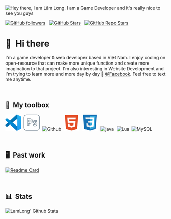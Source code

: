 ![Hey there, I am Lâm Long. I am a Game Developer and it's really nice to see you guys](https://github.com/ngoclonglam/ngoclonglam/blob/main/header.gif)

[![GitHub followers](https://img.shields.io/github/followers/ngoclonglam?style=for-the-badge&logo=GitHub)](https://github.com/ngoclonglam) &nbsp; [![GitHub Stars](https://img.shields.io/github/stars/ngoclonglam?style=for-the-badge&logo=github)](https://github.com/ngoclonglam) &nbsp; [![GitHub Repo Stars](https://img.shields.io/github/stars/ngoclonglam/MysteriousCity-V2?style=for-the-badge)](https://github.com/ngoclonglam/MysteriousCity-V2)

# 👋 &nbsp;Hi there

I'm a game developer & web developer based in Việt Nam. I enjoy coding on open-resource that can make more unique function and create more imagination to that project. I'm also interesting in Website Development and I'm trying to learn more and more day by day 💖 [@Facebook](https://www.facebook.com/ngoclong.lam.792/). Feel free to text me anytime.

&nbsp;

## 🧰 &nbsp;My toolbox

<img src="https://raw.githubusercontent.com/devicons/devicon/1119b9f84c0290e0f0b38982099a2bd027a48bf1/icons/vscode/vscode-original.svg" alt="VSCode" width="50" height="50"/> &nbsp;<img  src="https://raw.githubusercontent.com/devicons/devicon/1119b9f84c0290e0f0b38982099a2bd027a48bf1/icons/photoshop/photoshop-line.svg" alt="Photoshop" width="50" height="50"/> &nbsp;<img  src="https://github.com/CyrisXD/CyrisXD/raw/master/assets/Github.png" alt="Github"/> &nbsp;<img  src="https://raw.githubusercontent.com/devicons/devicon/1119b9f84c0290e0f0b38982099a2bd027a48bf1/icons/html5/html5-plain.svg" alt="HTML5" width="50" height="50"/> &nbsp;<img  src="https://raw.githubusercontent.com/devicons/devicon/1119b9f84c0290e0f0b38982099a2bd027a48bf1/icons/css3/css3-original.svg" alt="CSS3" width="50" height="50"/> &nbsp;<img src="https://cdn.jsdelivr.net/gh/devicons/devicon@latest/icons/java/java-original.svg" alt="java" width="50" height="50"/> &nbsp;<img src="https://cdn.jsdelivr.net/gh/devicons/devicon@latest/icons/lua/lua-original.svg" alt="Lua" width="50" height="50"/> &nbsp;<img src="https://cdn.jsdelivr.net/gh/devicons/devicon@latest/icons/mysql/mysql-original.svg" alt="MySQL" width="50" height="50"/>
          
&nbsp;

## 🖥 &nbsp;Past work

[![Readme Card](https://github-readme-stats.vercel.app/api/pin/?username=ngoclonglam&repo=MysteriousCity-V2&bg_color=0d1116&title_color=ce09ec&text_color=a4aacb&icon_color=007ec6)](https://github.com/ngoclonglam/MysteriousCity-V2)

&nbsp;

## 📊 &nbsp;Stats

![LamLong' Github Stats](https://github-readme-stats.vercel.app/api?username=ngoclonglam&show_icons=true&hide=contribs,prs&cache_seconds=86400&theme=radical)
